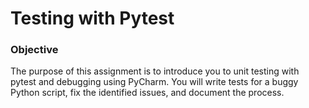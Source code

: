 # Testing with Pytest

### Objective
The purpose of this assignment is to introduce you to unit testing with pytest and debugging using PyCharm. You will write tests for a buggy Python script, fix the identified issues, and document the process.
